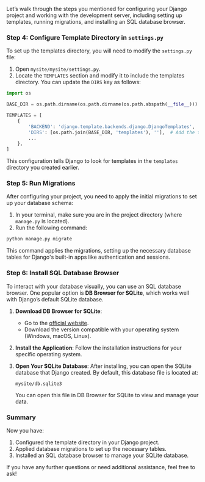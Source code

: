 Let’s walk through the steps you mentioned for configuring your Django project and working with the development server, including setting up templates, running migrations, and installing an SQL database browser.

### Step 4: Configure Template Directory in `settings.py`

To set up the templates directory, you will need to modify the `settings.py` file:

1. Open `mysite/mysite/settings.py`.
2. Locate the `TEMPLATES` section and modify it to include the templates directory. You can update the `DIRS` key as follows:

```python
import os

BASE_DIR = os.path.dirname(os.path.dirname(os.path.abspath(__file__)))

TEMPLATES = [
    {
        'BACKEND': 'django.template.backends.django.DjangoTemplates',
        'DIRS': [os.path.join(BASE_DIR, 'templates'), ''],  # Add the template directory here
        ...
    },
]
```

This configuration tells Django to look for templates in the `templates` directory you created earlier.

### Step 5: Run Migrations

After configuring your project, you need to apply the initial migrations to set up your database schema:

1. In your terminal, make sure you are in the project directory (where `manage.py` is located).
2. Run the following command:

```bash
python manage.py migrate
```

This command applies the migrations, setting up the necessary database tables for Django's built-in apps like authentication and sessions.

### Step 6: Install SQL Database Browser

To interact with your database visually, you can use an SQL database browser. One popular option is **DB Browser for SQLite**, which works well with Django’s default SQLite database.

1. **Download DB Browser for SQLite**:
   - Go to the [official website](https://sqlitebrowser.org/).
   - Download the version compatible with your operating system (Windows, macOS, Linux).

2. **Install the Application**:
   Follow the installation instructions for your specific operating system.

3. **Open Your SQLite Database**:
   After installing, you can open the SQLite database that Django created. By default, this database file is located at:

   ```
   mysite/db.sqlite3
   ```

   You can open this file in DB Browser for SQLite to view and manage your data.

### Summary

Now you have:

1. Configured the template directory in your Django project.
2. Applied database migrations to set up the necessary tables.
3. Installed an SQL database browser to manage your SQLite database.

If you have any further questions or need additional assistance, feel free to ask!
